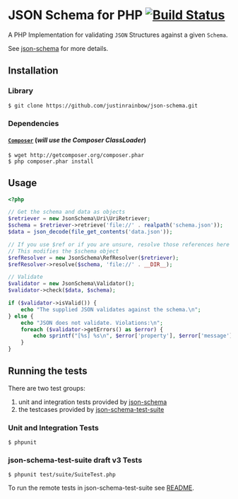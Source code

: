 # JSON Schema for PHP [![Build Status](https://secure.travis-ci.org/justinrainbow/json-schema.png)](http://travis-ci.org/justinrainbow/json-schema)

A PHP Implementation for validating `JSON` Structures against a given `Schema`.

See [json-schema](http://json-schema.org/) for more details.

## Installation

### Library

    $ git clone https://github.com/justinrainbow/json-schema.git

### Dependencies

#### [`Composer`](https://github.com/composer/composer) (*will use the Composer ClassLoader*)

    $ wget http://getcomposer.org/composer.phar
    $ php composer.phar install

## Usage

```php
<?php

// Get the schema and data as objects
$retriever = new JsonSchema\Uri\UriRetriever;
$schema = $retriever->retrieve('file://' . realpath('schema.json'));
$data = json_decode(file_get_contents('data.json'));

// If you use $ref or if you are unsure, resolve those references here
// This modifies the $schema object
$refResolver = new JsonSchema\RefResolver($retriever);
$refResolver->resolve($schema, 'file://' . __DIR__);

// Validate
$validator = new JsonSchema\Validator();
$validator->check($data, $schema);

if ($validator->isValid()) {
    echo "The supplied JSON validates against the schema.\n";
} else {
    echo "JSON does not validate. Violations:\n";
    foreach ($validator->getErrors() as $error) {
        echo sprintf("[%s] %s\n", $error['property'], $error['message']);
    }
}
```

## Running the tests

There are two test groups:

1. unit and integration tests provided by [json-schema](#)
1. the testcases provided by [json-schema-test-suite](/json-schema/JSON-Schema-Test-Suite)

### Unit and Integration Tests

    $ phpunit

### json-schema-test-suite draft v3 Tests

    $ phpunit test/suite/SuiteTest.php

To run the remote tests in json-schema-test-suite see [README](tests/suite/server/README.md).

